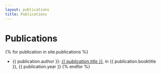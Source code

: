 ```yaml
---
layout: publications
title: Publications
---
```

# Publications

{% for publication in site.publications %}
* {{ publication.author }}: <a href="{{ publication.url }}">*{{ publication.title }}*</a>, in {{ publication.booktitle }}, {{ publication.year }}
{% endfor %}
